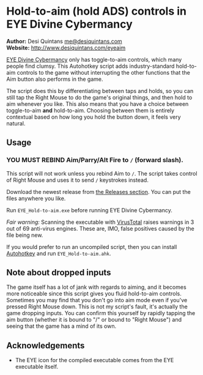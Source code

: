 # Hold-to-aim (hold ADS) controls in EYE Divine Cybermancy

**Author:** Desi Quintans <me@desiquintans.com>  
**Website:** <http://www.desiquintans.com/eyeaim>

[EYE Divine Cybermancy](https://store.steampowered.com/app/91700/EYE_Divine_Cybermancy/) only has toggle-to-aim controls, which many people find clumsy. This Autohotkey script adds industry-standard hold-to-aim controls to the game without interrupting the other functions that the Aim button also performs in the game. 

The script does this by differentiating between taps and holds, so you can still tap the Right Mouse to do the game's original things, and then hold to aim whenever you like. This also means that you have a choice between toggle-to-aim **and** hold-to-aim. Choosing between them is entirely contextual based on how long you hold the button down, it feels very natural.



## Usage

### **YOU MUST REBIND Aim/Parry/Alt Fire to `/` (forward slash).** ###

This script will not work unless you rebind Aim to `/`. The script takes control of Right Mouse and uses it to send `/` keystrokes instead.

Download the newest release from [the Releases section](https://github.com/DesiQuintans/eye-holdaim/releases). You can put the files anywhere you like.

Run `EYE_Hold-to-aim.exe` before running EYE Divine Cybermancy. 

_Fair warning:_ Scanning the executable with [VirusTotal](https://www.virustotal.com) raises warnings in 3 out of 69 anti-virus engines. These are, IMO, false positives caused by the file being new. 

If you would prefer to run an uncompiled script, then you can install [Autohotkey](https://www.autohotkey.com/) and run `EYE_Hold-to-aim.ahk`.



## Note about dropped inputs

The game itself has a lot of jank with regards to aiming, and it becomes more noticeable since this script gives you fluid hold-to-aim controls. Sometimes you may find that you don't go into aim mode even if you've pressed Right Mouse down. This is not my script's fault, it's actually the game dropping inputs. You can confirm this yourself by rapidly tapping the aim button (whether it is bound to "/" or bound to "Right Mouse") and seeing that the game has a mind of its own.



## Acknowledgements

- The EYE icon for the compiled executable comes from the EYE executable itself.